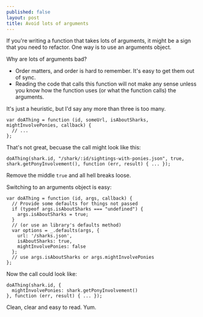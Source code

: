 ```yaml
---
published: false
layout: post
title: Avoid lots of arguments
---
```


If you're writing a function that takes lots of arguments, it might be a sign that you need to refactor. One way is to use an arguments object.

Why are lots of arguments bad?

- Order matters, and order is hard to remember. It's easy to get them out of sync.
- Reading the code that calls this function will not make any sense unless you know how the function uses (or what the function calls) the arguments.

It's just a heuristic, but I'd say any more than three is too many.

```
var doAThing = function (id, someUrl, isAboutSharks, mightInvolvePonies, callback) {
  // ...
};
```

That's not great, becuase the call might look like this:

```
doAThing(shark.id, "/shark/:id/sightings-with-ponies.json", true, shark.getPonyInvolvement(), function (err, result) { ... });
```

Remove the middle `true` and all hell breaks loose.

Switching to an arguments object is easy:

```
var doAThing = function (id, args, callback) {
  // Provide some defaults for things not passed
  if (typeof args.isAboutSharks === "undefined") {
    args.isAboutSharks = true;
  }
  // (or use an library's defaults method)
  var options = _.defaults(args, {
    url: '/sharks.json',
    isAboutSharks: true,
    mightInvolvePonies: false
  };
  // use args.isAboutSharks or args.mightInvolvePonies
};
```

Now the call could look like:

```
doAThing(shark.id, {
  mightInvolvePonies: shark.getPonyInvolvement()
}, function (err, result) { ... });
```

Clean, clear and easy to read. Yum.
